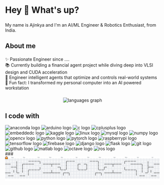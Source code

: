 <h1 align="left">Hey 👋 What's up?</h1>

###

<p align="left">My name is Ajinkya and I'm an AI/ML Engineer & Robotics Enthusiast, from India.</p>

###

<h2 align="left">About me</h2>

###

<p align="left">✨ Passionate Engineer since ....<br>📚 Currently building a financial agent project while diving deep into VLSI design and CUDA acceleration<br>🎯 Engineer intelligent agents that optimize and controls real-world systems<br>🎲 Fun fact: I transformed my personal computer into an AI powered workstation</p>

###

<div align="center">
  <img src="https://github-readme-stats.vercel.app/api/top-langs?username=Ajinkya-25&locale=en&hide_title=false&layout=compact&card_width=320&langs_count=6&theme=dracula&hide_border=false&order=2" height="150" alt="languages graph"  />
</div>

###

<h2 align="left">I code with</h2>

<div align="left">
  <img src="https://cdn.jsdelivr.net/gh/devicons/devicon/icons/anaconda/anaconda-original.svg" height="28" alt="anaconda logo" />
  <img src="https://cdn.jsdelivr.net/gh/devicons/devicon/icons/arduino/arduino-original.svg" height="28" alt="arduino logo" />
  <img src="https://cdn.jsdelivr.net/gh/devicons/devicon/icons/c/c-original.svg" height="28" alt="c logo" />
  <img src="https://cdn.jsdelivr.net/gh/devicons/devicon/icons/cplusplus/cplusplus-original.svg" height="28" alt="cplusplus logo" />
  <img src="https://cdn.jsdelivr.net/gh/devicons/devicon/icons/embeddedc/embeddedc-original.svg" height="28" alt="embeddedc logo" />
  <img src="https://cdn.jsdelivr.net/gh/devicons/devicon/icons/kaggle/kaggle-original.svg" height="28" alt="kaggle logo" />
  <img src="https://cdn.jsdelivr.net/gh/devicons/devicon/icons/linux/linux-original.svg" height="28" alt="linux logo" />
  <img src="https://cdn.jsdelivr.net/gh/devicons/devicon/icons/mysql/mysql-original.svg" height="28" alt="mysql logo" />
  <img src="https://cdn.jsdelivr.net/gh/devicons/devicon/icons/numpy/numpy-original.svg" height="28" alt="numpy logo" />
  <img src="https://cdn.jsdelivr.net/gh/devicons/devicon/icons/opencv/opencv-original.svg" height="28" alt="opencv logo" />
  <img src="https://cdn.jsdelivr.net/gh/devicons/devicon/icons/python/python-original.svg" height="28" alt="python logo" />
  <img src="https://cdn.jsdelivr.net/gh/devicons/devicon/icons/pytorch/pytorch-original.svg" height="28" alt="pytorch logo" />
  <img src="https://cdn.jsdelivr.net/gh/devicons/devicon/icons/raspberrypi/raspberrypi-original.svg" height="28" alt="raspberrypi logo" />
  <img src="https://cdn.jsdelivr.net/gh/devicons/devicon/icons/tensorflow/tensorflow-original.svg" height="28" alt="tensorflow logo" />
  <img src="https://skillicons.dev/icons?i=firebase" height="28" alt="firebase logo" />
  <img src="https://cdn.simpleicons.org/django/092E20" height="28" alt="django logo" />
  <img src="https://skillicons.dev/icons?i=flask" height="28" alt="flask logo" />
  <img src="https://cdn.simpleicons.org/git/F05032" height="28" alt="git logo" />
  <img src="https://skillicons.dev/icons?i=github" height="28" alt="github logo" />
  <img src="https://skillicons.dev/icons?i=matlab" height="28" alt="matlab logo" />
  <img src="https://skillicons.dev/icons?i=octave" height="28" alt="octave logo" />
  <img src="https://skillicons.dev/icons?i=ros" height="28" alt="ros logo" />
</div>
###

<picture>
  <source media="(prefers-color-scheme: dark)" srcset="https://raw.githubusercontent.com/Ajinkya-25/Ajinkya-25/output/pacman-contribution-graph-dark.svg">
  <source media="(prefers-color-scheme: light)" srcset="https://raw.githubusercontent.com/Ajinkya-25/Ajinkya-25/output/pacman-contribution-graph.svg">
  <img alt="pacman contribution graph" src="https://raw.githubusercontent.com/Ajinkya-25/Ajinkya-25/output/pacman-contribution-graph.svg">
</picture>

###
